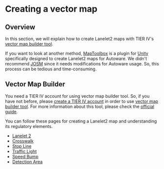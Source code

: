# Creating a vector map

## Overview

In this section, we will explain how to create Lanelet2 maps with TIER IV's [vector map builder tool](https://tools.tier4.jp/feature/vector_map_builder_ll2/).

If you want to look at another method,
[MapToolbox](https://github.com/autocore-ai/MapToolbox) is a plugin for [Unity](https://unity.com/) specifically designed to create Lanelet2 maps for Autoware.
We didn't recommend [JOSM](https://josm.openstreetmap.de/) since it needs modifications for Autoware usage.
So, this process can be tedious and time-consuming.

## Vector Map Builder

You need a TIER IV account for using vector map builder tool.
So, if you have not before, please [create a TIER IV account](https://account.tier4.jp/registration?return_to=/oidc/login?login_challenge=81c846efae994bf8a79dac0aab6b8875)
in order to use [vector map builder tool](https://tools.tier4.jp/feature/vector_map_builder_ll2/).
For more information about this tool, please check the [official guide](https://docs.web.auto/en/user-manuals/vector-map-builder/introduction).

You can follow these pages for creating a Lanelet2 map and understanding its regulatory elements.

- [Lanelet 2](./lanelet2)
- [Crosswalk](./crosswalk)
- [Stop Line](./stop-line)
- [Traffic Light](./traffic-light)
- [Speed Bump](./speed-bump)
- [Detection Area](./detection-area)
